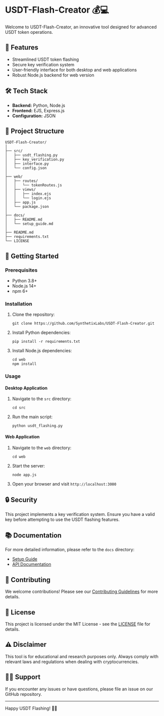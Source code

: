 # USDT-Flash-Creator 💰💻

Welcome to USDT-Flash-Creator, an innovative tool designed for advanced USDT token operations.

## 🚀 Features

- Streamlined USDT token flashing
- Secure key verification system
- User-friendly interface for both desktop and web applications
- Robust Node.js backend for web version

## 🛠️ Tech Stack

- **Backend:** Python, Node.js
- **Frontend:** EJS, Express.js
- **Configuration:** JSON

## 📁 Project Structure

```
USDT-Flash-Creator/
│
├── src/
│   ├── usdt_flashing.py
│   ├── key_verification.py
│   ├── interface.py
│   └── config.json
│
├── web/
│   ├── routes/
│   │   └── tokenRoutes.js
│   ├── views/
│   │   ├── index.ejs
│   │   └── login.ejs
│   ├── app.js
│   └── package.json
│
├── docs/
│   ├── README.md
│   └── setup_guide.md
│
├── README.md
├── requirements.txt
└── LICENSE
```

## 🚀 Getting Started

### Prerequisites

- Python 3.8+
- Node.js 14+
- npm 6+

### Installation

1. Clone the repository:
   ```
   git clone https://github.com/SynthetixLabs/USDT-Flash-Creator.git
   ```

2. Install Python dependencies:
   ```
   pip install -r requirements.txt
   ```

3. Install Node.js dependencies:
   ```
   cd web
   npm install
   ```

### Usage

#### Desktop Application

1. Navigate to the `src` directory:
   ```
   cd src
   ```

2. Run the main script:
   ```
   python usdt_flashing.py
   ```

#### Web Application

1. Navigate to the `web` directory:
   ```
   cd web
   ```

2. Start the server:
   ```
   node app.js
   ```

3. Open your browser and visit `http://localhost:3000`

## 🔒 Security

This project implements a key verification system. Ensure you have a valid key before attempting to use the USDT flashing features.

## 📚 Documentation

For more detailed information, please refer to the `docs` directory:

- [Setup Guide](docs/setup_guide.md)
- [API Documentation](docs/README.md)

## 🤝 Contributing

We welcome contributions! Please see our [Contributing Guidelines](CONTRIBUTING.md) for more details.

## 📄 License

This project is licensed under the MIT License - see the [LICENSE](LICENSE) file for details.

## ⚠️ Disclaimer

This tool is for educational and research purposes only. Always comply with relevant laws and regulations when dealing with cryptocurrencies.

## 🙋‍♀️ Support

If you encounter any issues or have questions, please file an issue on our GitHub repository.

---

Happy USDT Flashing! 🚀💎
